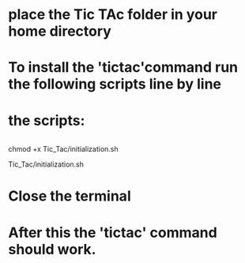 # place the Tic TAc folder in your home directory
# To install the 'tictac'command run the following scripts line by line

# the scripts:  
######

chmod +x Tic_Tac/initialization.sh

Tic_Tac/initialization.sh

######
# Close the terminal
# After this the 'tictac' command should work.
